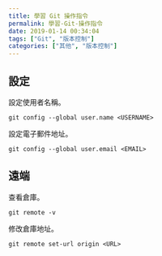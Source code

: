 ```yaml
---
title: 學習 Git 操作指令
permalink: 學習-Git-操作指令
date: 2019-01-14 00:34:04
tags: ["Git", "版本控制"]
categories: ["其他", "版本控制"]
---
```


## 設定

設定使用者名稱。

```CMD
git config --global user.name <USERNAME>
```

設定電子郵件地址。

```CMD
git config --global user.email <EMAIL>
```

## 遠端

查看倉庫。

```CMD
git remote -v
```

修改倉庫地址。

```CMD
git remote set-url origin <URL>
```
